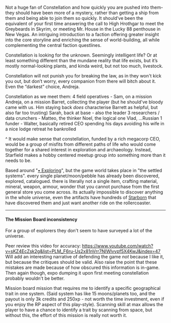 Not a huge fan of Constellation and how quickly you are pushed into them- they should have been more of a mystery, rather than getting a ship from them and being able to join them so quickly.
	It should’ve been the equivalent of your first time answering the call to High Hrothgar to meet the Greybeards in Skyrim, or meeting Mr. House in the Lucky 88 penthouse in New Vegas. An intriguing introduction to a faction offering greater insight into the core storyline and enriching the sense of world-building, all while complementing the central faction questlines.

Constellation is looking for the unknown. Seemingly intelligent life? Or at least something different than the mundane reality that life exists, but it’s mostly normal-looking plants, and kinda weird, but not too much, livestock.

Constellation will not punish you for breaking the law, as in they won't kick you out, but don’t worry, every companion from there will bitch about it. Even the “darkest” choice, Andreja.

Constellation as we meet them:
4 field operatives -
	Sam, on a mission
	Andreja, on a mission
	Barret, collecting the player (but he should've bloody came with us. Him staying back *does* characterise Barrett as helpful, but also far too trusting)
	Sarah, back at base - also the leader
3 researchers / data crunchers -
	Matteo, the thinker
	Noel, the logical one
	Vlad, ...Russian
1 funder -
	Walter, basically retired CEO spending his days avoiding his wife in a nice lodge retreat he bankrolled

^ It would make sense that constellation, funded by a rich megacorp CEO, would be a group of misfits from different paths of life who would come together for a shared interest in exploration and archaeology. Instead, Starfield makes a hobby centered meetup group into something more than it needs to be.

Based around "[• Exploring](•%20Exploring.md)", but the game world takes place in "the settled systems". every single planet/moon/pebble has already been discovered, explored, catalogued. there is literally not a single item, crafting material, mineral, weapon, armour, wonder that you cannot purchase from the first general store you come across. its actually impossible to discover anything in the whole universe, even the artifacts have hundreds of [Starborn](starborn.md) that have discovered them and just want another ride on the rollercoaster.

---
#### The Mission Board inconsistency
For a group of explorers they don't seem to have surveyed a lot of the universe.

Peer review this video for accuracy: https://www.youtube.com/watch?v=sKZ4EcZsk2g&list=PLM_F6ru-Us2x81nVrr7NIWlvvpf5X4KwJ&index=47
Will add an interesting narrative of defending the game *not* because I like it, but because the critiques should be valid. Also raise the point that these mistakes are made because of how obscured this information is in-game. Then again though, expo dumping it upon first meeting constellation probably wouldn't be better.

Mission board mission that requires me to identify a specific geographical trait in one system. (Said system has like 15 moons/planets too, and the payout is only 3k credits and 250xp - not worth the time investment, even if you enjoy the RP aspect of this play-style).
	Scanning skill at max allows the player to have a chance to identify a trait by scanning from space, but without this, the effort of this mission is really not worth it.

